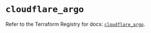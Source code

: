 # `cloudflare_argo`

Refer to the Terraform Registry for docs: [`cloudflare_argo`](https://registry.terraform.io/providers/cloudflare/cloudflare/4.33.0/docs/resources/argo).
